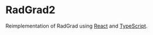 # RadGrad2

Reimplementation of RadGrad using [React](https://reactjs.org) and [TypeScript](https://www.typescriptlang.org/).
